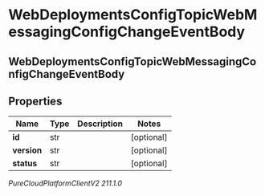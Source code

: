 # WebDeploymentsConfigTopicWebMessagingConfigChangeEventBody

## WebDeploymentsConfigTopicWebMessagingConfigChangeEventBody

## Properties

|Name | Type | Description | Notes|
|------------ | ------------- | ------------- | -------------|
| **id** | str |  | [optional] |
| **version** | str |  | [optional] |
| **status** | str |  | [optional] |



_PureCloudPlatformClientV2 211.1.0_
